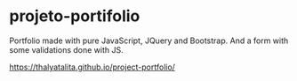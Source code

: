 # projeto-portifolio
Portfolio made with pure JavaScript, JQuery and Bootstrap. And a form with some validations done with JS.

https://thalyatalita.github.io/project-portfolio/

